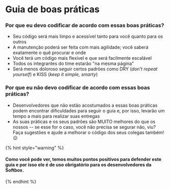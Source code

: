 # Guia de boas práticas

### Por que eu devo codificar de acordo com essas boas práticas?

* Seu código será mais limpo e acessível tanto para você quanto para os outros
* A manutenção poderá ser feita com mais agilidade; você saberá exatamente o quê procurar e onde
* Você terá um código mais flexível e que será facilmente escalável
* Todos os integrantes do time estarão "na mesma página"
* Será menos doloroso seguir certos padrões como DRY \(_don't repeat yourself_\) e KISS \(_keep it simple, smarty_\)

### Por que eu não devo codificar de acordo com essas boas práticas?

* Desenvolvedores que não estão acostumados a essas boas práticas podem encontrar dificuldades para seguir o guia e, por isso, levarão um tempo a mais para realizar suas entregas
* As suas práticas e os seus padrões são MUITO melhores do que os nossos -- se esse for o caso, você não precisa se segurar não, viu? Faça sugestões e ajude a melhorar o código dos seus colegas também! 😉

{% hint style="warning" %}
#### Como você pode ver, temos muitos pontos positivos para defender este guia e por isso ele é de uso obrigatório para os desenvolvedores da Softbox.
{% endhint %}



